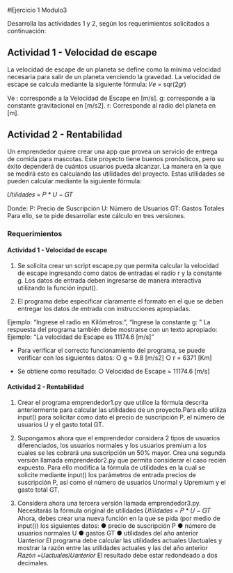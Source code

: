 #Ejercicio 1 Modulo3

Desarrolla las actividades 1 y 2, según los requerimientos solicitados a continuación:

## Actividad 1 - Velocidad de escape
La velocidad de escape de un planeta se define como la mínima velocidad necesaria para
salir de un planeta venciendo la gravedad.
La velocidad de escape se calcula mediante la siguiente fórmula:
𝑉𝑒 = sqr(2𝑔𝑟)

Ve : corresponde a la Velocidad de Escape en [m/s].
g: corresponde a la constante gravitacional en [m/s2].
r: Corresponde al radio del planeta en [m].


## Actividad 2 - Rentabilidad
Un emprendedor quiere crear una app que provea un servicio de entrega de comida para
mascotas. Este proyecto tiene buenos pronósticos, pero su éxito dependerá de cuántos
usuarios pueda alcanzar. La manera en la que se medirá esto es calculando las utilidades
del proyecto. Estas utilidades se pueden calcular mediante la siguiente fórmula:

𝑈𝑡𝑖𝑙𝑖𝑑𝑎𝑑𝑒𝑠 = 𝑃 * 𝑈 − 𝐺𝑇

Donde:
P: Precio de Suscripción
U: Número de Usuarios
GT: Gastos Totales
Para ello, se te pide desarrollar este cálculo en tres versiones.

### Requerimientos
#### Actividad 1 - Velocidad de escape
1. Se solicita crear un script escape.py que permita calcular la velocidad de escape
ingresando como datos de entradas el radio r y la constante g. Los datos de entrada
deben ingresarse de manera interactiva utilizando la función input().

2. El programa debe especificar claramente el formato en el que se deben entregar los
datos de entrada con instrucciones apropiadas.

Ejemplo:
“Ingrese el radio en Kilómetros:”,
“Ingrese la constante g: ”
La respuesta del programa también debe mostrarse con un texto apropiado:
Ejemplo:
“La velocidad de Escape es 11174.6 [m/s]”

<ul><li>
 Para verificar el correcto funcionamiento del programa, se puede verificar con
los siguientes datos:
○ g = 9.8 [m/s2]
○ r = 6371 [Km]
</li><li>

 Se obtiene como resultado:
○ Velocidad de Escape = 11174.6 [m/s]
</li></ul>

#### Actividad 2 - Rentabilidad
1. Crear el programa emprendedor1.py que utilice la fórmula descrita anteriormente
para calcular las utilidades de un proyecto.Para ello utiliza input() para solicitar
como dato el precio de suscripción P, el número de usuarios U y el gasto total GT.

2. Supongamos ahora que el emprendedor considera 2 tipos de usuarios diferenciados,
los usuarios normales y los usuarios premium a los cuales se les cobrará una
suscripción un 50% mayor. Crea una segunda versión llamada emprendedor2.py que
permita considerar el caso recién expuesto. Para ello modifica la fórmula de
utilidades en la cual se solicite mediante input() los parámetros de entrada precios
de suscripción P, así como el número de usuarios Unormal y Upremium y el gasto total GT.

3. Considera ahora una tercera versión llamada emprendedor3.py. Necesitarás la
fórmula original de utilidades
𝑈𝑡𝑖𝑙𝑖𝑑𝑎𝑑𝑒𝑠 = 𝑃 * 𝑈 − 𝐺𝑇
Ahora, debes crear una nueva función en la que se pida (por medio de input()) los
siguientes datos:
● precio de suscripción P
● número de usuarios normales U
● gastos GT
● utilidades del año anterior Uanterior
El programa debe calcular las utilidades actuales Uactuales y mostrar la razón entre las
utilidades actuales y las del año anterior
𝑅𝑎𝑧ó𝑛 =𝑈𝑎𝑐𝑡𝑢𝑎𝑙𝑒𝑠/𝑈𝑎𝑛𝑡𝑒𝑟𝑖𝑜𝑟
El resultado debe estar redondeado a dos decimales.